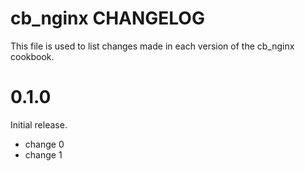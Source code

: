 # cb_nginx CHANGELOG

This file is used to list changes made in each version of the cb_nginx cookbook.

# 0.1.0

Initial release.

- change 0
- change 1

